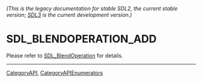 ###### (This is the legacy documentation for stable SDL2, the current stable version; [SDL3](https://wiki.libsdl.org/SDL3/) is the current development version.)
# SDL_BLENDOPERATION_ADD

Please refer to [SDL_BlendOperation](SDL_BlendOperation) for details.

----
[CategoryAPI](CategoryAPI), [CategoryAPIEnumerators](CategoryAPIEnumerators)

